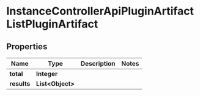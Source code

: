 

# InstanceControllerApiPluginArtifactListPluginArtifact


## Properties

| Name | Type | Description | Notes |
|------------ | ------------- | ------------- | -------------|
|**total** | **Integer** |  |  |
|**results** | **List&lt;Object&gt;** |  |  |




